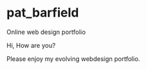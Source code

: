 # pat_barfield
Online web design portfolio

Hi, How are you?

Please enjoy my evolving webdesign portfolio.




